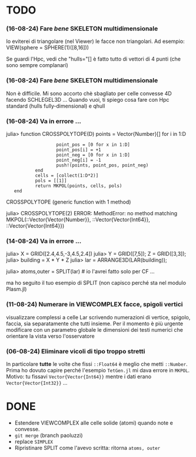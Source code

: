 # TODO


### (16-08-24) Fare _bene_ SKELETON multidimensionale

Io eviterei di triangolare (nel Viewer) le facce non triangolari. Ad esempio: 
VIEW(sphere = SPHERE(1)([8,16]))

Se guardi l'Hpc, vedi che "hulls="[] è fatto tutto di vettori di 4 punti (che sono sempre complanari)


### (16-08-24) Fare _bene_ SKELETON multidimensionale

Non è difficile. Mi sono accorto chè sbagliato per celle convesse 4D facendo SCHLEGEL3D ...  Quando vuoi, ti spiego cosa fare con Hpc standard (hulls fully-dimensional) e  qhull 



### (16-08-24) Va in errore ...

julia> function CROSSPOLYTOPE(D)
               points = Vector{Number}[]
               for i in 1:D

                       point_pos = [0 for x in 1:D]
                       point_pos[i] = +1
                       point_neg = [0 for x in 1:D]
                       point_neg[i] = -1
                       push!(points, point_pos, point_neg)
               end
               cells = [collect(1:D*2)]
               pols = [[1]]
               return MKPOL(points, cells, pols)
       end
CROSSPOLYTOPE (generic function with 1 method)

julia> CROSSPOLYTOPE(2)
ERROR: MethodError: no method matching MKPOL(::Vector{Vector{Number}}, ::Vector{Vector{Int64}}, ::Vector{Vector{Int64}})



### (14-08-24) Va in errore ...

julia> X = GRID([2.4,4.5,-3,4.5,2.4])
julia> Y = GRID([7,5]); Z = GRID([3,3]);
julia> building = X * Y * Z
julia> lar = ARRANGE3D(LAR(building));

julia> atoms,outer = SPLIT(lar)  # io l'avrei fatto solo per CF ... 

ma ho seguito il tuo esempio di SPLIT (non capisco perché sta nel modulo Plasm.jl)


### (11-08-24) Numerare in VIEWCOMPLEX facce, spigoli vertici
visualizzare complessi a celle Lar scrivendo numerazioni di vertice, spigolo, faccia, sia separatamente che tutti insieme.
Per il momento è più urgente modificare con un parametro globale le dimensioni dei testi numerici che orientare la vista verso l'osservatore

### (06-08-24) Eliminare vicoli di tipo troppo stretti ###
In particolare **tutte** le volte che fissi `::Float64` è meglio che metti `::Number`.
Prima ho dovuto capire perché l'esempio `TetGen.jl`  mi dava errore in `MKPOL`.
Motivo:  tu fissavi `Vector{Vector{Int64}}` mentre i dati erano `Vector{Vector{Int32}}` ...



# DONE 

- Estendere VIEWCOMPLEX alle celle solide (atomi) quando note e convesse. 
- `git merge` (branch paoluzzi)
- replace `SIMPLEX` 
- Ripristinare SPLIT come l'avevo scritta: ritorna `atoms, outer`








